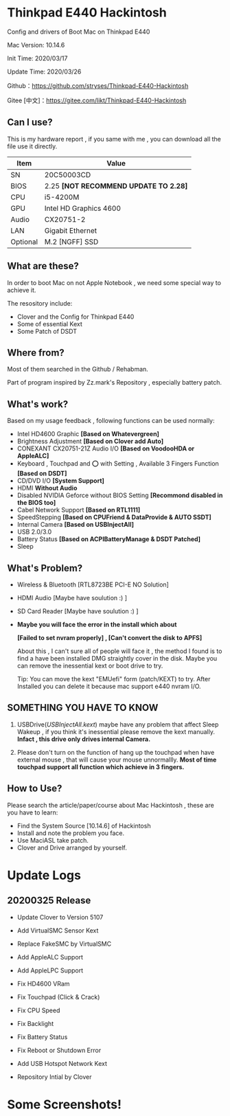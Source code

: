 # Thinkpad E440 Hackintosh
Config and drivers of Boot Mac on Thinkpad E440

Mac Version: 10.14.6

Init Time: 2020/03/17

Update Time: 2020/03/26

Github：https://github.com/stryses/Thinkpad-E440-Hackintosh

Gitee [中文]：https://gitee.com/likt/Thinkpad-E440-Hackintosh

## Can I use?

This is my hardware report , if you same with me , you can download all the file use it directly.

| Item     | Value                                   |
| -------- | --------------------------------------- |
| SN       | 20C50003CD                              |
| BIOS     | 2.25 **[NOT RECOMMEND UPDATE TO 2.28]** |
| CPU      | i5-4200M                                |
| GPU      | Intel HD Graphics 4600                  |
| Audio    | CX20751-2                               |
| LAN      | Gigabit Ethernet                        |
| Optional | M.2 [NGFF] SSD                          |

## What are these?

In order to boot Mac on not Apple Notebook , we need some special way to achieve it.

The resository include:

- Clover and the Config for Thinkpad E440
- Some of essential Kext
- Some Patch of DSDT

## Where from?

Most of them searched in the Github / Rehabman.

Part of program inspired by Zz.mark's Repository , especially battery patch.

## What's work?

Based on my usage feedback  ,  following functions can be used normally:

- Intel HD4600 Graphic  **[Based on Whatevergreen]**
- Brightness Adjustment  **[Based on Clover add Auto]**
- CONEXANT CX20751-21Z Audio I/O  **[Based on VoodooHDA or AppleALC]**
- Keyboard , Touchpad and ⭕️  with Setting , Available 3 Fingers Function **[Based on DSDT]**
- CD/DVD I/O **[System Support]**
- HDMI **Without Audio** 
- Disabled NVIDIA Geforce without BIOS Setting  **[Recommond disabled in the BIOS too]**
- Cabel Network Support  **[Based on RTL1111]**
- SpeedStepping  **[Based on CPUFriend & DataProvide & AUTO SSDT]**
- Internal Camera  **[Based on USBInjectAll]**
- USB 2.0/3.0
- Battery Status  **[Based on ACPIBatteryManage & DSDT Patched]**
- Sleep

## What's Problem?

- Wireless & Bluetooth  [RTL8723BE PCI-E NO Solution]

- HDMI Audio [Maybe have soulution :) ]

- SD Card Reader  [Maybe have soulution :) ]

- **Maybe you will face the error in the install which about** 

  **[Failed to set nvram properly] , [Can't convert the disk to APFS]**
  
  About this , I can't sure all of people will face it , the method I found is to find a have been installed DMG straightly cover in the disk. Maybe you can remove the inessential kext or boot drive to try.
  
  Tip: You can move the kext "EMUefi" form (patch/KEXT) to try. After Installed you can delete it because mac support e440 nvram I/O.

## SOMETHING YOU HAVE TO KNOW

1. USBDrive(*USBInjectAll.kext*) maybe have any problem that affect Sleep Wakeup , if you think it's inessential please remove the kext manually. **Infact , this drive only drives internal Camera.**

2. Please don't turn on the function of hang up the touchpad when have external mouse , that will cause your mouse unnormallly.  **Most of time touchpad support all function which achieve in 3 fingers.**

## How to Use?

Please search the article/paper/course about Mac Hackintosh , these are you have to learn:

- Find the System Source [10.14.6] of Hackintosh
- Install and note the problem you face.
- Use MaciASL take patch.
- Clover and Drive arranged by yourself.

# Update Logs

## 20200325 Release

- Update Clover to Version 5107

- Add VirtualSMC Sensor Kext 

- Replace FakeSMC by VirtualSMC

- Add AppleALC Support
- Add AppleLPC Support
- Fix HD4600 VRam
- Fix Touchpad (Click & Crack) 
- Fix CPU Speed
- Fix Backlight
- Fix Battery Status
- Fix Reboot or Shutdown Error
- Add USB Hotspot Network Kext
- Repository Intial by Clover

# Some Screenshots!

